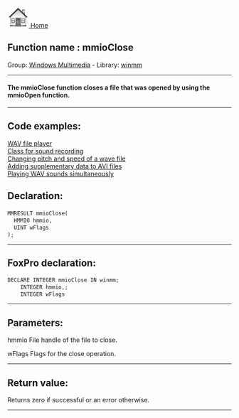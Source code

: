 [<img src="../../images/home.png"> Home ](https://github.com/VFPX/Win32API)  

## Function name : mmioClose
Group: [Windows Multimedia](../../functions_group.md#Windows_Multimedia)  -  Library: [winmm](../../../libraries.md#winmm)  
***  


#### The mmioClose function closes a file that was opened by using the mmioOpen function.
***  


## Code examples:
[WAV file player](../../samples/sample_417.md)  
[Class for sound recording](../../samples/sample_420.md)  
[Changing pitch and speed of a wave file](../../samples/sample_422.md)  
[Adding supplementary data to AVI files](../../samples/sample_481.md)  
[Playing WAV sounds simultaneously](../../samples/sample_523.md)  

## Declaration:
```foxpro  
MMRESULT mmioClose(
  HMMIO hmmio,
  UINT wFlags
);  
```  
***  


## FoxPro declaration:
```foxpro  
DECLARE INTEGER mmioClose IN winmm;
	INTEGER hmmio,;
	INTEGER wFlags  
```  
***  


## Parameters:
hmmio 
File handle of the file to close. 

wFlags 
Flags for the close operation.  
***  


## Return value:
Returns zero if successful or an error otherwise.  
***  

